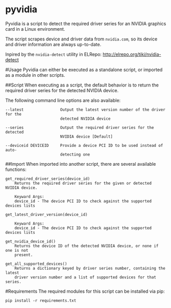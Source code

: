 pyvidia
=======
Pyvidia is a script to detect the required driver series for an NVIDIA graphics
card in a Linux environment.

The script scrapes device and driver data from `nvidia.com`, so its device and
driver information are always up-to-date.

Inpired by the `nvidia-detect` utility in ELRepo:
http://elrepo.org/tiki/nvidia-detect

#Usage
Pyvidia can either be executed as a standalone script, or imported as a module
in other scripts.

##Script
When executing as a script, the default behavior is to return the required
driver series for the detected NVIDIA device.

The following command line options are also available:
```
--latest                Output the latest version number of the driver for the
                        detected NVIDIA device

--series                Output the required driver series for the detected
                        NVIDIA device [Default]

--deviceid DEVICEID     Provide a device PCI ID to be used instead of auto-
                        detecting one
```

##Import
When imported into another script, there are several available functions:

```
get_required_driver_series(device_id)
    Returns the required driver series for the given or detected NVIDIA device.

    Keyward Args:
    device_id - The device PCI ID to check against the supported devices lists
```

```
get_latest_driver_version(device_id)

    Keyward Args:
    device_id - The device PCI ID to check against the supported devices lists
```

```
get_nvidia_device_id()
    Returns the device ID of the detected NVIDIA device, or none if one is not
    present.
```

```
get_all_supported_devices()
    Returns a dictionary keyed by driver series number, containing the latest
    driver version number and a list of supported devices for that series.
```

#Requirements
The required modules for this script can be installed via pip:
```
pip install -r requirements.txt
```

